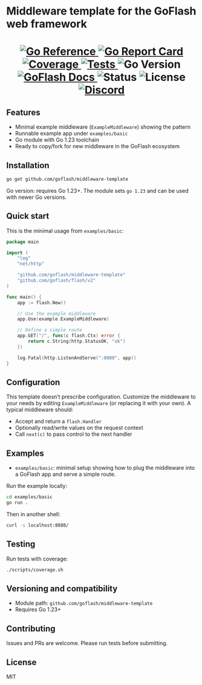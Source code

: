 # Middleware template for the GoFlash web framework

<h1 align="center">
    <a href="https://pkg.go.dev/github.com/goflash/middleware-template/v2@v2.0.0">
        <img src="https://pkg.go.dev/badge/github.com/goflash/middleware-template.svg" alt="Go Reference">
    </a>
    <a href="https://goreportcard.com/report/github.com/goflash/middleware-template">
        <img src="https://img.shields.io/badge/%F0%9F%93%9D%20Go%20Report-A%2B-75C46B?style=flat-square" alt="Go Report Card">
    </a>
    <a href="https://codecov.io/gh/goflash/middleware-template">
        <img src="https://codecov.io/gh/goflash/middleware-template/graph/badge.svg?token=VRHM48HJ5L" alt="Coverage">
    </a>
    <a href="https://github.com/goflash/middleware-template/actions?query=workflow%3ATest">
        <img src="https://img.shields.io/github/actions/workflow/status/goflash/middleware-template/test-coverage.yml?branch=main&label=%F0%9F%A7%AA%20Tests&style=flat-square&color=75C46B" alt="Tests">
    </a>
    <img src="https://img.shields.io/badge/go-1.23%2B-00ADD8?logo=golang" alt="Go Version">
    <a href="https://docs.goflash.dev">
        <img src="https://img.shields.io/badge/%F0%9F%92%A1%20GoFlash-docs-00ACD7.svg?style=flat-square" alt="GoFlash Docs">
    </a>
    <img src="https://img.shields.io/badge/status-stable-green" alt="Status">
    <img src="https://img.shields.io/badge/license-MIT-blue" alt="License">
    <br>
    <div style="text-align:center">
      <a href="https://discord.gg/QHhGHtjjQG">
        <img src="https://dcbadge.limes.pink/api/server/https://discord.gg/QHhGHtjjQG" alt="Discord">
      </a>
    </div>
</h1>

## Features

- Minimal example middleware (`ExampleMiddleware`) showing the pattern
- Runnable example app under `examples/basic`
- Go module with Go 1.23 toolchain
- Ready to copy/fork for new middleware in the GoFlash ecosystem

## Installation

```sh
go get github.com/goflash/middleware-template
```

Go version: requires Go 1.23+. The module sets `go 1.23` and can be used with newer Go versions.

## Quick start

This is the minimal usage from `examples/basic`:

```go
package main

import (
    "log"
    "net/http"

    "github.com/goflash/middleware-template"
    "github.com/goflash/flash/v2"
)

func main() {
    app := flash.New()

    // Use the example middleware
    app.Use(example.ExampleMiddleware)

    // Define a simple route
    app.GET("/", func(c flash.Ctx) error {
        return c.String(http.StatusOK, "ok")
    })

    log.Fatal(http.ListenAndServe(":8080", app))
}
```

## Configuration

This template doesn’t prescribe configuration. Customize the middleware to your needs by editing `ExampleMiddleware` (or replacing it with your own). A typical middleware should:

- Accept and return a `flash.Handler`
- Optionally read/write values on the request context
- Call `next(c)` to pass control to the next handler

## Examples

- `examples/basic`: minimal setup showing how to plug the middleware into a GoFlash app and serve a simple route.

Run the example locally:

```sh
cd examples/basic
go run .
```

Then in another shell:

```sh
curl -s localhost:8080/
```

## Testing

Run tests with coverage:

```sh
./scripts/coverage.sh
```

## Versioning and compatibility

- Module path: `github.com/goflash/middleware-template`
- Requires Go 1.23+

## Contributing

Issues and PRs are welcome. Please run tests before submitting.

## License

MIT
